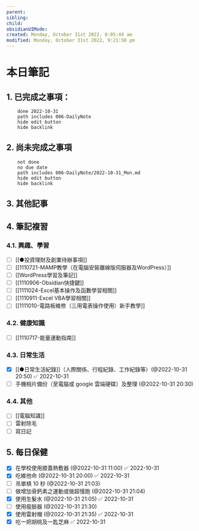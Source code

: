 ```yaml
---
parent: 
sibling: 
child: 
obsidianUIMode: 
created: Monday, October 31st 2022, 8:05:44 am
modified: Monday, October 31st 2022, 9:21:50 pm
---
```


# 本日筆記


## 1. 已完成之事項：
```tasks
	done 2022-10-31
	path includes 006-DailyNote
	hide edit button 
	hide backlink
```

## 2. 尚未完成之事項
```tasks
	not done
	no due date
	path includes 006-DailyNote/2022-10-31_Mon.md
	hide edit button 
	hide backlink
```

## 3. 其他記事

## 4. 筆記複習
### 4.1. 興趣、學習
- [ ] [[●投資理財及創業待辦事項]]
- [ ] [[1110721-MAMP教學（在電腦安裝離線版伺服器及WordPress）]]
- [ ] [[WordPress學習及筆記]]
- [ ] [[1110906-Obsidian快捷鍵]]
- [ ] [[1111024-Excel基本操作及函數學習相關]]
- [ ] [[1110911-Excel VBA學習相關]]
- [ ] [[1111010-電路板維修（三用電表操作使用）新手教學]]

### 4.2. 健康知識
- [ ] [[1110717-能量運動指南]]

### 4.3. 日常生活
- [x] [[●日常生活紀錄]]（人際關係、行程紀錄、工作紀錄等）(@2022-10-31 20:50) ✅ 2022-10-31
- [ ] 手機相片備份（至電腦或 google 雲端硬碟）及整理 (@2022-10-31 20:30)

### 4.4. 其他
- [ ] [[電腦知識]]
- [ ] 雷射除毛
- [ ] 寫日記

## 5. 每日保健
- [x] 在學校使用膝蓋熱敷器 (@2022-10-31 11:00) ✅ 2022-10-31
- [x] 吃維他命 (@2022-10-31 20:00) ✅ 2022-10-31
- [ ] 吊單槓 10 秒 (@2022-10-31 21:03)
- [ ] 做增加骨鈣素之運動或做超慢跑 (@2022-10-31 21:04)
- [x] 使用生髮水 (@2022-10-31 21:05) ✅ 2022-10-31
- [ ] 使用瘦臉器 (@2022-10-31 21:30)
- [x] 使用雷射帽 (@2022-10-31 21:35) ✅ 2022-10-31
- [x] 吃一把胡桃及一匙芝麻 ✅ 2022-10-31

